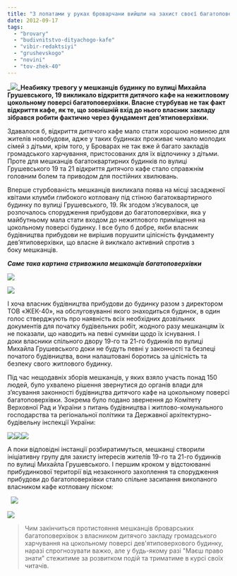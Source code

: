 ```yaml
---
title: "З лопатами у руках броварчани вийшли на захист своєї багатоповерхівки на вул. Грушевського"
date: 2012-09-17
tags: 
  - "brovary"
  - "budivnitstvo-dityachogo-kafe"
  - "vibir-redaktsiyi"
  - "grushevskogo"
  - "novini"
  - "tov-zhek-40"
---
```


**_[![](https://mpz.brovary.org/wp-content/uploads/2012/09/Spilniy-dvir-19-ta-21-budinku-po-vul-Grushevskogo.jpg)](https://mpz.brovary.org/wp-content/uploads/2012/09/Spilniy-dvir-19-ta-21-budinku-po-vul-Grushevskogo.jpg)_Неабияку тревогу у мешканців будинку по вулиці Михайла Грушевського, 19 викликало відкриття дитячого кафе на нежитловому цокольному поверсі багатоповерхівки. Власне стурбував не так факт відкриття кафе, як те, що зовнішній вхід до нього власник закладу зібрався робити фактично через фундамент дев’ятиповерхівки.**

Здавалося б, відкриття дитячого кафе мало стати хорошою новиною для жителів новобудови, адже у таких будинках проживає чимало молодих сімей з дітьми, крім того, у Броварах не так вже й багато закладів громадського харчування, пристосованих для їх відпочинку з дітьми. Проте для мешканців багатоквартирних будинків по вулиці Грушевського 19 та 21 відкриття дитячого кафе стало справжнім головним болем та приводом для постійних хвилювань.

Вперше стурбованість мешканців викликала поява на місці засадженої квітами клумби глибокого котловану під стіною багатоквартирного будинку по вулиці Грушевського, 19. Як згодом з’ясувалося, це розпочалось спорудження прибудови до багатоповерхівки, яка у майбутньому мала стати входом до нежитлового приміщення на цокольному поверсі будинку. І все було б добре, якби власник будівництва прибудови не вирішив порушити цілісність фундаменту дев’ятиповерхівки, що власне й виклкало активний спротив з боку мешканців.

_**Саме така картина стривожила мешканців багатоповерхівки**_

[![](https://mpz.brovary.org/wp-content/uploads/2012/09/Pochatok-budivnitstva-pribudovi.jpg)](https://mpz.brovary.org/wp-content/uploads/2012/09/Pochatok-budivnitstva-pribudovi.jpg)

[![](https://mpz.brovary.org/wp-content/uploads/2012/09/Pochatok-budivnitstva.jpg)](https://mpz.brovary.org/wp-content/uploads/2012/09/Pochatok-budivnitstva.jpg)

І хоча власник будівництва прибудови до будинку разом з директором ТОВ «ЖЕК-40», на обслуговуванні якого знаходиться будинок, в один голос стверджують про наявність всіх необхідних дозвільних документів для початку будівельних робіт, жодного разу мешканцям їх не показали, що наводить на певні сумніви щодо їх існування. І доки власники спільного двору 19-го та 21-го будинків по вулиці Михайла Грушевського доки не будуть певні у законності та безпеці початого будівництва, вони налаштовані боротись за цілісність та безпеку свого житлового будинку.

Під час нещодавніх зборів мешканців, у яких взяло участь понад 150 людей, було ухвалено рішення звернутися до органів влади для з’ясування законності будівництва дитячого кафе на цокольному поверсі багатоповерхівки. Зокрема було подано звернення до Комітету Верховної Рад и України з питань будівництва і житлово-комунального господарства та регіональної політики та Державної архітектурно-будівельну інспекції України:

[![](https://mpz.brovary.org/wp-content/uploads/2012/09/Skarga-komitet-u-z-pitan-budivnitstva.jpg)](https://mpz.brovary.org/wp-content/uploads/2012/09/Skarga-komitet-u-z-pitan-budivnitstva.jpg)[![](https://mpz.brovary.org/wp-content/uploads/2012/09/Reyestratsiya-v-VRU.jpg)](https://mpz.brovary.org/wp-content/uploads/2012/09/Reyestratsiya-v-VRU.jpg)[![](https://mpz.brovary.org/wp-content/uploads/2012/09/Skarga-v-DABK1.jpg)](https://mpz.brovary.org/wp-content/uploads/2012/09/Skarga-v-DABK1.jpg)

А поки відповідні інстанції розбиратимуться, мешканці створили ініціативну групу для захисту інтересів жителів 19-го та 21-го будинків по вулиці Михайла Грушевського. І першим кроком у відстоюванні прибудинкової території від незаконного захоплення та спорудження прибудови до багатоповерхівки стало спільне засипання викопаного власником кафе котловану піском:

  [![](https://mpz.brovary.org/wp-content/uploads/2012/09/Meshkantsi-budinku-zasipali-kotlovan-1.jpg)](https://mpz.brovary.org/wp-content/uploads/2012/09/Meshkantsi-budinku-zasipali-kotlovan-1.jpg)

[![](https://mpz.brovary.org/wp-content/uploads/2012/09/Meshkantsi-zasipali-kotlovan-2.jpg)](https://mpz.brovary.org/wp-content/uploads/2012/09/Meshkantsi-zasipali-kotlovan-2.jpg)

> Чим закінчиться протистояння мешканців броварських багатоповерхівок з власником дитячого закладу громадського харчування на цокольному поверсі дев'ятиповерхового будинку, наразі спрогнозувати важко, але у будь-якому разі "Маєш право знати" стежитиме за розвитком подій та триматиме в курсі своїх читачів.
